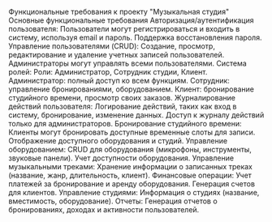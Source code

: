 Функциональные требования к проекту "Музыкальная студия"
Основные функциональные требования
Авторизация/аутентификация пользователя:
Пользователи могут регистрироваться и входить в систему, используя email и пароль.
Поддержка восстановления пароля.
Управление пользователями (CRUD):
Создание, просмотр, редактирование и удаление учетных записей пользователей.
Администраторы могут управлять всеми пользователями.
Система ролей:
Роли: Администратор, Сотрудник студии, Клиент.
Администратор: полный доступ ко всем функциям.
Сотрудник: управление бронированиями, оборудованием.
Клиент: бронирование студийного времени, просмотр своих заказов.
Журналирование действий пользователя:
Логирование действий, таких как вход в систему, бронирование, изменение данных.
Доступ к журналу действий только для администраторов.
Бронирование студийного времени:
Клиенты могут бронировать доступные временные слоты для записи.
Отображение доступного оборудования и студий.
Управление оборудованием:
CRUD для оборудования (микрофоны, инструменты, звуковые панели).
Учет доступности оборудования.
Управление музыкальными треками:
Хранение информации о записанных треках (название, жанр, длительность, клиент).
Финансовые операции:
Учет платежей за бронирование и аренду оборудования.
Генерация счетов для клиентов.
Управление студиями:
Информация о студиях (название, вместимость, оборудование).
Отчеты:
Генерация отчетов о бронированиях, доходах и активности пользователей.
